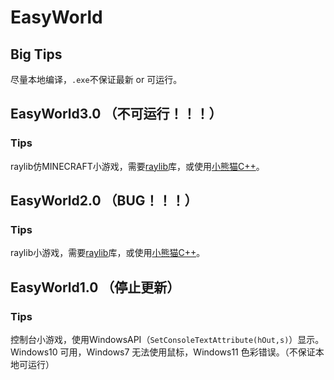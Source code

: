 # EasyWorld
## Big Tips
尽量本地编译，```.exe```不保证最新 or 可运行。
## EasyWorld3.0 （不可运行！！！）
### Tips
raylib仿MINECRAFT小游戏，需要[raylib](https://www.raylib.com/)库，或使用[小熊猫C++](http://royqh.net/redpandacpp/download/)。
## EasyWorld2.0 （BUG！！！）
### Tips
raylib小游戏，需要[raylib](https://www.raylib.com/)库，或使用[小熊猫C++](http://royqh.net/redpandacpp/download/)。
## EasyWorld1.0 （停止更新）
### Tips
控制台小游戏，使用WindowsAPI（```SetConsoleTextAttribute(hOut,s)```）显示。
Windows10 可用，Windows7 无法使用鼠标，Windows11 色彩错误。（不保证本地可运行）
